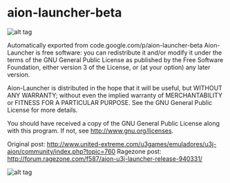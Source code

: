 # aion-launcher-beta
![alt tag](http://data.nimages.fr/logoe2o.jpg)

Automatically exported from code.google.com/p/aion-launcher-beta
Aion-Launcher is free software: you can redistribute it and/or modify it under the terms of the GNU General Public License as published by the Free Software Foundation, either version 3 of the License, or (at your option) any later version.

Aion-Launcher is distributed in the hope that it will be useful, but WITHOUT ANY WARRANTY; without even the implied warranty of MERCHANTABILITY or FITNESS FOR A PARTICULAR PURPOSE. See the GNU General Public License for more details.

You should have received a copy of the GNU General Public License along with this program. If not, see <http://www.gnu.org/licenses>.

Original post: http://www.united-extreme.com/u3games/emuladores/u3j-aion/community/index.php?topic=760
Ragezone post: http://forum.ragezone.com/f587/aion-u3j-launcher-release-940331/

![alt tag](http://data.nimages.fr/screenlauncher40wo2.png)
